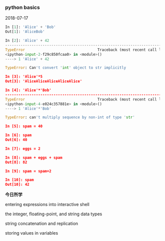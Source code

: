 ### python basics

2018-07-17

```python
In [1]: 'Alice' + 'Bob'
Out[1]: 'AliceBob'

In [2]: 'Alice' + 42
---------------------------------------------------------------------------
TypeError                                 Traceback (most recent call last)
<ipython-input-2-f29c850fcaa0> in <module>()
----> 1 'Alice' + 42

TypeError: Can't convert 'int' object to str implicitly

In [3]: 'Alice'*5
Out[3]: 'AliceAliceAliceAliceAlice'

In [4]: 'Alice'*'Bob'
---------------------------------------------------------------------------
TypeError                                 Traceback (most recent call last)
<ipython-input-4-e024c357881e> in <module>()
----> 1 'Alice'*'Bob'

TypeError: can't multiply sequence by non-int of type 'str'

In [5]: spam = 40

In [6]: spam
Out[6]: 40

In [7]: eggs = 2

In [8]: spam + eggs + spam
Out[8]: 82

In [9]: spam = spam+2

In [10]: spam
Out[10]: 42

```

**今日所学**

entering expressions into interactive shell

the integer, floating-point, and string data types

string concatenation and replication

storing values in variables

